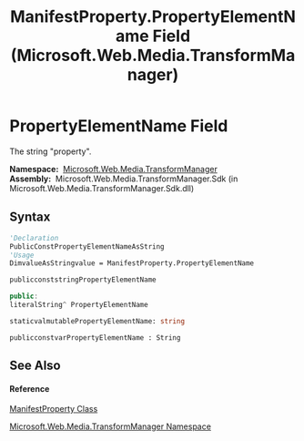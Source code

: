 ﻿---
title: ManifestProperty.PropertyElementName Field (Microsoft.Web.Media.TransformManager)
TOCTitle: PropertyElementName Field
ms:assetid: F:Microsoft.Web.Media.TransformManager.ManifestProperty.PropertyElementName
ms:mtpsurl: https://msdn.microsoft.com/en-us/library/microsoft.web.media.transformmanager.manifestproperty.propertyelementname(v=VS.90)
ms:contentKeyID: 35520883
ms.date: 06/14/2012
mtps_version: v=VS.90
f1_keywords:
- Microsoft.Web.Media.TransformManager.ManifestProperty.PropertyElementName
dev_langs:
- CSharp
- JScript
- VB
- FSharp
- c++
api_location:
- Microsoft.Web.Media.TransformManager.Sdk.dll
api_name:
- Microsoft.Web.Media.TransformManager.ManifestProperty.PropertyElementName
api_type:
- Managed
topic_type:
- apiref
- kbSyntax
product_family_name: VS
ROBOTS: INDEX,FOLLOW
---

# PropertyElementName Field

The string "property".

**Namespace:**  [Microsoft.Web.Media.TransformManager](microsoft-web-media-transformmanager-namespace.md)  
**Assembly:**  Microsoft.Web.Media.TransformManager.Sdk (in Microsoft.Web.Media.TransformManager.Sdk.dll)

## Syntax

``` vb
'Declaration
PublicConstPropertyElementNameAsString
'Usage
DimvalueAsStringvalue = ManifestProperty.PropertyElementName
```

``` csharp
publicconststringPropertyElementName
```

``` c++
public:
literalString^ PropertyElementName
```

``` fsharp
staticvalmutablePropertyElementName: string
```

``` jscript
publicconstvarPropertyElementName : String
```

## See Also

#### Reference

[ManifestProperty Class](manifestproperty-class-microsoft-web-media-transformmanager.md)

[Microsoft.Web.Media.TransformManager Namespace](microsoft-web-media-transformmanager-namespace.md)

